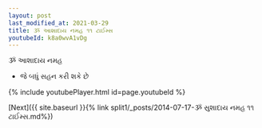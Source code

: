 ```yaml
---
layout: post
last_modified_at: 2021-03-29
title: ૐ આશાદાય નમહ ૧૧ ટાઈમ્સ
youtubeId: k8a0wvA1vDg
---
```

 
 
 ૐ આશાદાય નમહ  
 
 -  જે બધું સહન કરી શકે છે 
 
  
 
  
 
 
 
 
 
 


{% include youtubePlayer.html id=page.youtubeId %}
 
[Next]({{ site.baseurl }}{% link  split1/_posts/2014-07-17-ૐ સુશાદાય નમહ ૧૧ ટાઈમ્સ.md%})
 
